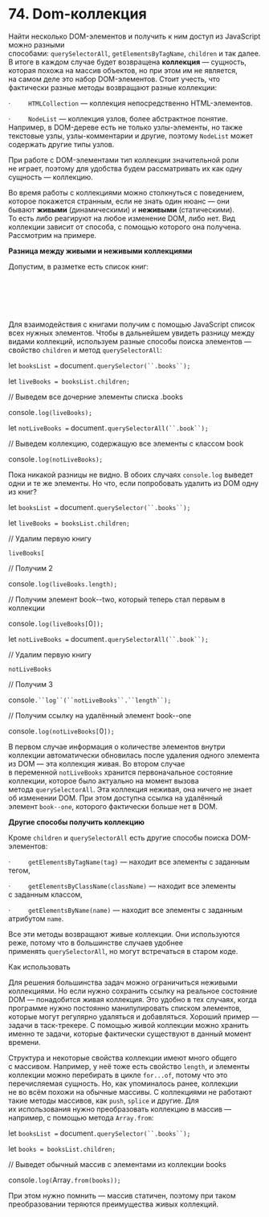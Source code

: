 #  74. Dom-коллекция

Найти несколько DOM-элементов и получить к ним доступ из JavaScript можно разными способами: `querySelectorAll`, `getElementsByTagName`, `children` и так далее. В итоге в каждом случае будет возвращена **коллекция** — сущность, которая похожа на массив объектов, но при этом им не является, на самом деле это набор DOM-элементов. Стоит учесть, что фактически разные методы возвращают разные коллекции:

·         `HTMLCollection` — коллекция непосредственно HTML-элементов.

·         `NodeList` — коллекция узлов, более абстрактное понятие. Например, в DOM-дереве есть не только узлы-элементы, но также текстовые узлы, узлы-комментарии и другие, поэтому `NodeList` может содержать другие типы узлов.

При работе с DOM-элементами тип коллекции значительной роли не играет, поэтому для удобства будем рассматривать их как одну сущность — коллекцию.

Во время работы с коллекциями можно столкнуться с поведением, которое покажется странным, если не знать один нюанс — они бывают **живыми** (динамическими) и **неживыми** (статическими). То есть либо реагируют на любое изменение DOM, либо нет. Вид коллекции зависит от способа, с помощью которого она получена. Рассмотрим на примере.

**Разница между живыми и неживыми коллекциями**

Допустим, в разметке есть список книг:

<ul class="books">

```
    
```

```
    
```

```
    
```

</ul>

Для взаимодействия с книгами получим с помощью JavaScript список всех нужных элементов. Чтобы в дальнейшем увидеть разницу между видами коллекций, используем разные способы поиска элементов — свойство `children` и метод `querySelectorAll`:

let `booksList =` document`.querySelector(``.books``);`

let `liveBooks = booksList.children;`

// Выведем все дочерние элементы списка .books

console`.log(liveBooks);`

let `notLiveBooks =` document`.querySelectorAll(``.book``);`

// Выведем коллекцию, содержащую все элементы с классом book

console`.log(notLiveBooks);`

Пока никакой разницы не видно. В обоих случаях `console.log` выведет одни и те же элементы. Но что, если попробовать удалить из DOM одну из книг?

let `booksList =` document`.querySelector(``.books``);`

let `liveBooks = booksList.children;`

// Удалим первую книгу

```
liveBooks[
```

// Получим 2

console`.log(liveBooks.length);`

// Получим элемент book--two, который теперь стал первым в коллекции

console`.log(liveBooks[`0`]);`

let `notLiveBooks =` document`.querySelectorAll(``.book``);`

// Удалим первую книгу

```
notLiveBooks
```

// Получим 3

console`.``log``(``notLiveBooks``.``length``);`

// Получим ссылку на удалённый элемент book--one

console`.log(notLiveBooks[`0`]);`

В первом случае информация о количестве элементов внутри коллекции автоматически обновилась после удаления одного элемента из DOM — эта коллекция живая. Во втором случае в переменной `notLiveBooks` хранится первоначальное состояние коллекции, которое было актуально на момент вызова метода `querySelectorAll`. Эта коллекция неживая, она ничего не знает об изменении DOM. При этом доступна ссылка на удалённый элемент `book--one`, которого фактически больше нет в DOM.

**Другие способы получить коллекцию**

Кроме `children` и `querySelectorAll` есть другие способы поиска DOM-элементов:

·         `getElementsByTagName(tag)` — находит все элементы с заданным тегом,

·         `getElementsByClassName(className)` — находит все элементы с заданным классом,

·         `getElementsByName(name)` — находит все элементы с заданным атрибутом `name`.

Все эти методы возвращают живые коллекции. Они используются реже, потому что в большинстве случаев удобнее применять `querySelectorAll`, но могут встречаться в старом коде.

Как использовать

Для решения большинства задач можно ограничиться неживыми коллекциями. Но если нужно сохранить ссылку на реальное состояние DOM — понадобится живая коллекция. Это удобно в тех случаях, когда программе нужно постоянно манипулировать списком элементов, которые могут регулярно удаляться и добавляться. Хороший пример — задачи в таск-трекере. С помощью живой коллекции можно хранить именно те задачи, которые фактически существуют в данный момент времени.

Структура и некоторые свойства коллекции имеют много общего с массивом. Например, у неё тоже есть свойство `length`, и элементы коллекции можно перебирать в цикле `for...of`, потому что это перечисляемая сущность. Но, как упоминалось ранее, коллекции не во всём похожи на обычные массивы. С коллекциями не работают такие методы массивов, как `push`, `splice` и другие. Для их использования нужно преобразовать коллекцию в массив — например, с помощью метода `Array.from`:

let `booksList =` document`.querySelector(``.books``);`

let `books = booksList.children;`

// Выведет обычный массив с элементами из коллекции books

console`.log(`Array`.from(books));`

При этом нужно помнить — массив статичен, поэтому при таком преобразовании теряются преимущества живых коллекций.
